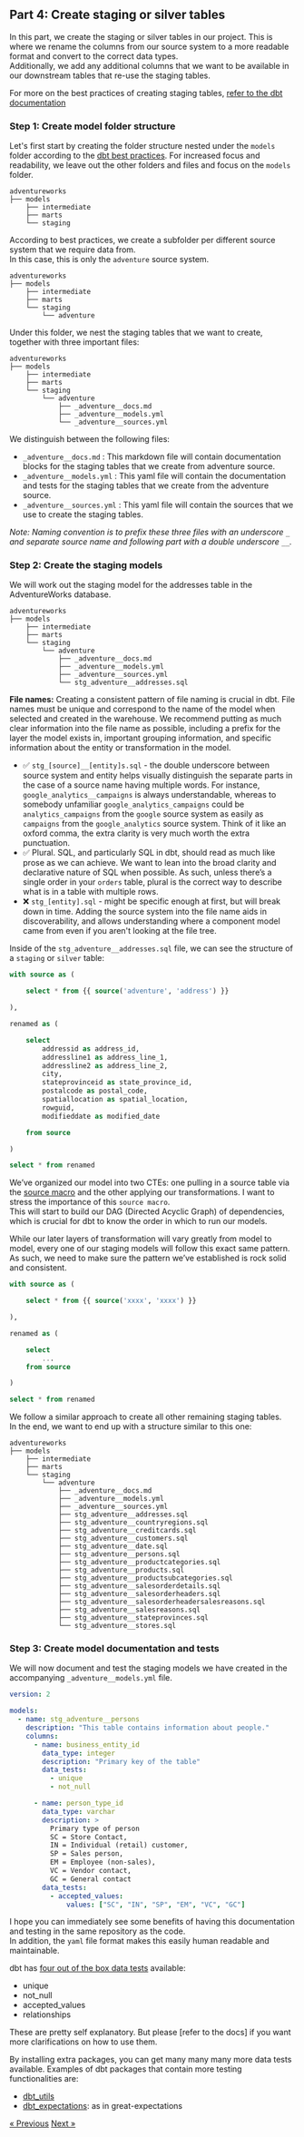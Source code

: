 ## Part 4: Create staging or silver tables

In this part, we create the staging or silver tables in our project.
This is where we rename the columns from our source system to a more readable format and convert to the correct data types.\
Additionally, we add any additional columns that we want to be available in our downstream tables that re-use the staging tables.

For more on the best practices of creating staging tables, [refer to the dbt documentation](https://docs.getdbt.com/best-practices/how-we-structure/2-staging)

### Step 1: Create model folder structure

Let's first start by creating the folder structure nested under the `models` folder according to the [dbt best practices](https://docs.getdbt.com/best-practices/how-we-structure/1-guide-overview).
For increased focus and readability, we leave out the other folders and files and focus on the `models` folder.

```text
adventureworks
├── models
    ├── intermediate
    ├── marts
    └── staging
```

According to best practices, we create a subfolder per different source system that we require data from.\
In this case, this is only the `adventure` source system.

```text
adventureworks
├── models
    ├── intermediate
    ├── marts
    └── staging
        └── adventure
```

Under this folder, we nest the staging tables that we want to create, together with three important files:

```text
adventureworks
├── models
    ├── intermediate
    ├── marts
    └── staging
        └── adventure
            ├── _adventure__docs.md
            ├── _adventure__models.yml
            └── _adventure__sources.yml
```
We distinguish between the following files:

- `_adventure__docs.md` : This markdown file will contain documentation blocks for the staging tables that we create from adventure source.
- `_adventure__models.yml` : This yaml file will contain the documentation and tests for the staging tables that we create from the adventure source.
- `_adventure__sources.yml` : This yaml file will contain the sources that we use to create the staging tables.

*Note: Naming convention is to prefix these three files with an underscore `_` and separate source name and following part with a double underscore `__`.*

### Step 2: Create the staging models

We will work out the staging model for the addresses table in the AdventureWorks database.

```text
adventureworks
├── models
    ├── intermediate
    ├── marts
    └── staging
        └── adventure
            ├── _adventure__docs.md
            ├── _adventure__models.yml
            ├── _adventure__sources.yml
            └── stg_adventure__addresses.sql
```

**File names:**
Creating a consistent pattern of file naming is crucial in dbt.
File names must be unique and correspond to the name of the model when selected and created in the warehouse.
We recommend putting as much clear information into the file name as possible, including a prefix for the layer the model exists in, important grouping information, and specific information about the entity or transformation in the model.
- ✅ `stg_[source]__[entity]s.sql` - the double underscore between source system and entity helps visually distinguish the separate parts in the case of a source name having multiple words.
For instance, `google_analytics__campaigns` is always understandable, whereas to somebody unfamiliar `google_analytics_campaigns` could be `analytics_campaigns` from the `google` source system as easily as `campaigns` from the `google_analytics` source system.
Think of it like an oxford comma, the extra clarity is very much worth the extra punctuation.
- ✅ Plural. SQL, and particularly SQL in dbt, should read as much like prose as we can achieve.
We want to lean into the broad clarity and declarative nature of SQL when possible.
As such, unless there’s a single order in your `orders` table, plural is the correct way to describe what is in a table with multiple rows.
- ❌ `stg_[entity].sql` - might be specific enough at first, but will break down in time.
Adding the source system into the file name aids in discoverability,
and allows understanding where a component model came from even if you aren't looking at the file tree.


Inside of the `stg_adventure__addresses.sql` file, we can see the structure of a `staging` or `silver` table:

```sql
with source as (

    select * from {{ source('adventure', 'address') }}

),

renamed as (

    select
        addressid as address_id,
        addressline1 as address_line_1,
        addressline2 as address_line_2,
        city,
        stateprovinceid as state_province_id,
        postalcode as postal_code,
        spatiallocation as spatial_location,
        rowguid,
        modifieddate as modified_date

    from source

)

select * from renamed

```
We’ve organized our model into two CTEs: one pulling in a source table via the [source macro](https://docs.getdbt.com/docs/build/sources#selecting-from-a-source) and the other applying our transformations.
I want to stress the importance of this `source macro`.\
This will start to build our DAG (Directed Acyclic Graph) of dependencies, which is crucial for dbt to know the order in which to run our models.

While our later layers of transformation will vary greatly from model to model, every one of our staging models will follow this exact same pattern.
As such, we need to make sure the pattern we’ve established is rock solid and consistent.

```sql
with source as (

    select * from {{ source('xxxx', 'xxxx') }}

),

renamed as (

    select
        ...
    from source

)

select * from renamed

```

We follow a similar approach to create all other remaining staging tables.\
In the end, we want to end up with a structure similar to this one:

```text
adventureworks
├── models
    ├── intermediate
    ├── marts
    └── staging
        └── adventure
            ├── _adventure__docs.md
            ├── _adventure__models.yml
            ├── _adventure__sources.yml
            ├── stg_adventure__addresses.sql
            ├── stg_adventure__countryregions.sql
            ├── stg_adventure__creditcards.sql
            ├── stg_adventure__customers.sql
            ├── stg_adventure__date.sql
            ├── stg_adventure__persons.sql
            ├── stg_adventure__productcategories.sql
            ├── stg_adventure__products.sql
            ├── stg_adventure__productsubcategories.sql
            ├── stg_adventure__salesorderdetails.sql
            ├── stg_adventure__salesorderheaders.sql
            ├── stg_adventure__salesorderheadersalesreasons.sql
            ├── stg_adventure__salesreasons.sql
            ├── stg_adventure__stateprovinces.sql
            └── stg_adventure__stores.sql
```

### Step 3: Create model documentation and tests

We will now document and test the staging models we have created in the accompanying `_adventure__models.yml` file.

```yaml
version: 2

models:
  - name: stg_adventure__persons
    description: "This table contains information about people."
    columns:
      - name: business_entity_id
        data_type: integer
        description: "Primary key of the table"
        data_tests:
          - unique
          - not_null

      - name: person_type_id
        data_type: varchar
        description: >
          Primary type of person
          SC = Store Contact,
          IN = Individual (retail) customer,
          SP = Sales person,
          EM = Employee (non-sales),
          VC = Vendor contact,
          GC = General contact
        data_tests:
          - accepted_values:
              values: ["SC", "IN", "SP", "EM", "VC", "GC"]
```

I hope you can immediately see some benefits of having this documentation and testing in the same repository as the code.\
In addition, the `yaml` file format makes this easily human readable and maintainable.

dbt has [four out of the box data tests](https://docs.getdbt.com/docs/build/data-tests#generic-data-tests) available:
- unique
- not_null
- accepted_values
- relationships

These are pretty self explanatory. But please [refer to the docs] if you want more clarifications on how to use them.

By installing extra packages, you can get many many many more data tests available.
Examples of dbt packages that contain more testing functionalities are:
- [dbt_utils](https://hub.getdbt.com/dbt-labs/dbt_utils/latest/)
- [dbt_expectations](https://hub.getdbt.com/calogica/dbt_expectations/latest/): as in great-expectations

[&laquo; Previous](part04-identify-fact-dimension.md) [Next &raquo;](part06-create-dimension.md)
